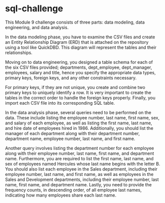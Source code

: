 # sql-challenge

This Module 9 challenge consists of three parts: data modeling, data engineering, and data analysis.

In the data modeling phase, you have to examine the CSV files and create an Entity Relationship Diagram (ERD) that is attached on the repository  using a tool like QuickDBD. This diagram will represent the tables and their relationships.

Moving on to data engineering, you designed a table schema for each of the six CSV files provided; departments, dept_employee, dept_manager, employees, salary and title, hence you specify the appropriate data types, primary keys, foreign keys, and any other constraints necessary.

For primary keys, if they are not unique, you create and combine two primary keys to uniquely identify a row. It is very important to create the tables in the correct order to handle the foreign keys properly. Finally, you import each CSV file into its corresponding SQL table.

In the data analysis phase, several queries need to be performed on the data. These include listing the employee number, last name, first name, sex, and salary of each employee, as well as listing the first name, last name, and hire date of employees hired in 1986. 
Additionally, you should list the manager of each department along with their department number, department name, employee number, last name, and first name. 

Another query involves listing the department number for each employee along with their employee number, last name, first name, and department name. Furthermore, you are required to list the first name, last name, and sex of employees named Hercules whose last name begins with the letter B. You should also list each employee in the Sales department, including their employee number, last name, and first name, as well as employees in the Sales and Development departments, including their employee number, last name, first name, and department name. Lastly, you need to provide the frequency counts, in descending order, of all employee last names, indicating how many employees share each last name.
